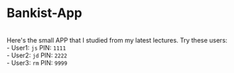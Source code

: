 # Bankist-App
<br>
Here's the small APP that I studied from my latest lectures.
Try these users:<br>
- User1: <code>js</code> PIN: <code>1111</code><br>
- User2: <code>jd</code> PIN: <code>2222</code><br>
- User3: <code>rm</code> PIN: <code>9999</code>
